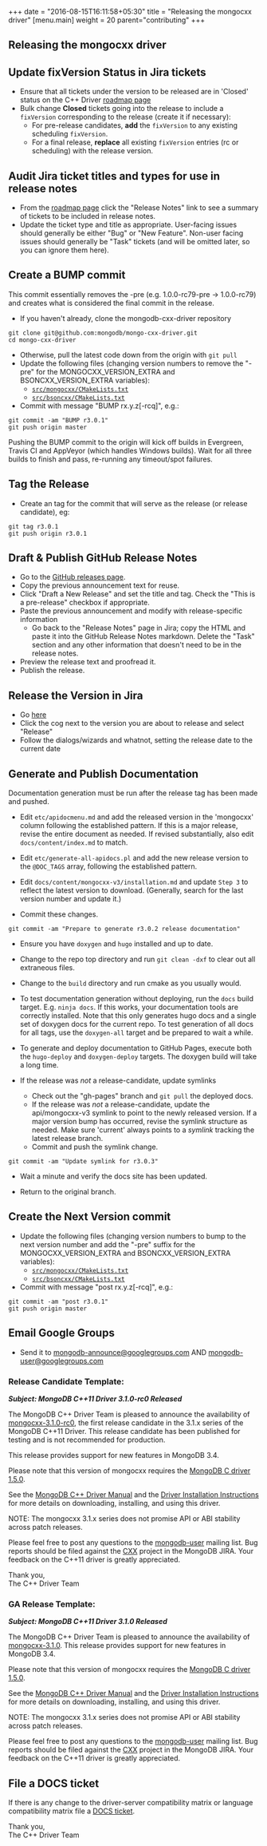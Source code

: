 +++
date = "2016-08-15T16:11:58+05:30"
title = "Releasing the mongocxx driver"
[menu.main]
  weight = 20
  parent="contributing"
+++

## Releasing the mongocxx driver

## Update fixVersion Status in Jira tickets

* Ensure that all tickets under the version to be released are in
  'Closed' status on the C++ Driver [roadmap
  page](https://jira.mongodb.org/browse/CXX/?selectedTab=com.atlassian.jira.jira-projects-plugin:roadmap-panel)
* Bulk change **Closed** tickets going into the release to include a `fixVersion`
  corresponding to the release (create it if necessary):
    * For pre-release candidates, **add** the `fixVersion` to any existing
      scheduling `fixVersion`.
    * For a final release, **replace** all existing `fixVersion` entries (rc or
      scheduling) with the release version.

## Audit Jira ticket titles and types for use in release notes

* From the [roadmap page](https://jira.mongodb.org/browse/CXX/?selectedTab=com.atlassian.jira.jira-projects-plugin:roadmap-panel)
  click the "Release Notes" link to see a summary of tickets to be included
  in release notes.
* Update the ticket type and title as appropriate.  User-facing issues
  should generally be either "Bug" or "New Feature".  Non-user facing
  issues should generally be "Task" tickets (and will be omitted later, so
  you can ignore them here).

## Create a BUMP commit

This commit essentially removes the -pre (e.g. 1.0.0-rc79-pre ->
1.0.0-rc79) and creates what is considered the final commit in the release.

*  If you haven't already, clone the mongodb-cxx-driver repository

```
git clone git@github.com:mongodb/mongo-cxx-driver.git
cd mongo-cxx-driver
```

* Otherwise, pull the latest code down from the origin with `git pull`
* Update the following files (changing version numbers to remove the "-pre"
  for the MONGOCXX_VERSION_EXTRA and BSONCXX_VERSION_EXTRA variables):
    * [`src/mongocxx/CMakeLists.txt`](https://github.com/mongodb/mongo-cxx-driver/blob/master/src/mongocxx/CMakeLists.txt#L30)
    * [`src/bsoncxx/CMakeLists.txt`](https://github.com/mongodb/mongo-cxx-driver/blob/master/src/bsoncxx/CMakeLists.txt#L22)
* Commit with message "BUMP rx.y.z[-rcq]", e.g.:

```
git commit -am "BUMP r3.0.1"
git push origin master
```

Pushing the BUMP commit to the origin will kick off builds in Evergreen,
Travis CI and AppVeyor (which handles Windows builds). Wait for all three
builds to finish and pass, re-running any timeout/spot failures.

## Tag the Release

* Create an tag for the commit that will serve as the release (or release candidate), eg:

```
git tag r3.0.1
git push origin r3.0.1
```

## Draft & Publish GitHub Release Notes

* Go to the [GitHub releases page](https://github.com/mongodb/mongo-cxx-driver/releases).
* Copy the previous announcement text for reuse.
* Click "Draft a New Release" and set the title and tag.  Check the
  "This is a pre-release" checkbox if appropriate.
* Paste the previous announcement and modify with release-specific information
    * Go back to the "Release Notes" page in Jira; copy the HTML and paste it into
      the GitHub Release Notes markdown.  Delete the "Task" section and any
      other information that doesn't need to be in the release notes.
* Preview the release text and proofread it.
* Publish the release.

## Release the Version in Jira

* Go
  [here](https://jira.mongodb.org/plugins/servlet/project-config/CXX/versions)
* Click the cog next to the version you are about to release and select "Release"
* Follow the dialogs/wizards and whatnot, setting the release date to the current date

## Generate and Publish Documentation

Documentation generation must be run after the release tag has been made
and pushed.

* Edit `etc/apidocmenu.md` and add the released version in the 'mongocxx'
  column following the established pattern.  If this is a major release,
  revise the entire document as needed.  If revised substantially, also
  edit `docs/content/index.md` to match.

* Edit `etc/generate-all-apidocs.pl` and add the new release version to
  the `@DOC_TAGS` array, following the established pattern.

* Edit `docs/content/mongocxx-v3/installation.md` and update `Step 3` to
  reflect the latest version to download.  (Generally, search for the last
  version number and update it.)

* Commit these changes.

`git commit -am "Prepare to generate r3.0.2 release documentation"`

* Ensure you have `doxygen` and `hugo` installed and up to date.

* Change to the repo top directory and run `git clean -dxf` to clear out
  all extraneous files.

* Change to the `build` directory and run cmake as you usually would.

* To test documentation generation without deploying, run the `docs` build
  target.  E.g. `ninja docs`.  If this works, your documentation tools are
  correctly installed.  Note that this only generates hugo docs and a
  single set of doxygen docs for the current repo.  To test generation of
  all docs for all tags, use the `doxygen-all` target and be prepared to
  wait a while.

* To generate and deploy documentation to GitHub Pages, execute both the
  `hugo-deploy` and `doxygen-deploy` targets.  The doxygen build will take
  a long time.

* If the release was *not* a release-candidate, update symlinks
    * Check out the "gh-pages" branch and `git pull` the deployed docs.
    * If the release was *not* a release-candidate, update the
      api/mongocxx-v3 symlink to point to the newly released version.  If a
      major version bump has occurred, revise the symlink structure as
      needed.  Make sure 'current' always points to a *symlink* tracking
      the latest release branch.
    * Commit and push the symlink change.

`git commit -am "Update symlink for r3.0.3"`

* Wait a minute and verify the docs site has been updated.

* Return to the original branch.

## Create the Next Version commit

* Update the following files (changing version numbers to bump to the next version number and add the "-pre" suffix for the MONGOCXX_VERSION_EXTRA and BSONCXX_VERSION_EXTRA variables):
    * [`src/mongocxx/CMakeLists.txt`](https://github.com/mongodb/mongo-cxx-driver/blob/master/src/mongocxx/CMakeLists.txt#L30)
    * [`src/bsoncxx/CMakeLists.txt`](https://github.com/mongodb/mongo-cxx-driver/blob/master/src/bsoncxx/CMakeLists.txt#L22)
* Commit with message "post rx.y.z[-rcq]", e.g.:

```
git commit -am "post r3.0.1"
git push origin master
```

## Email Google Groups

* Send it to mongodb-announce@googlegroups.com AND mongodb-user@googlegroups.com

### Release Candidate Template:

***Subject: MongoDB C++11 Driver 3.1.0-rc0 Released***

The MongoDB C++ Driver Team is pleased to announce the availability of
[mongocxx-3.1.0-rc0](https://github.com/mongodb/mongo-cxx-driver/releases/tag/r3.1.0-rc0),
the first release candidate in the 3.1.x series of the MongoDB C++11
Driver.  This release candidate has been published for testing and is not
recommended for production.

This release provides support for new features in MongoDB 3.4.

Please note that this version of mongocxx requires the [MongoDB C driver
1.5.0](https://github.com/mongodb/mongo-c-driver/releases/tag/1.5.0).

See the [MongoDB C++ Driver
Manual](https://mongodb.github.io/mongo-cxx-driver/) and the [Driver
Installation
Instructions](https://mongodb.github.io/mongo-cxx-driver/mongocxx-v3/installation/)
for more details on downloading, installing, and using this driver.

NOTE: The mongocxx 3.1.x series does not promise API or ABI stability
across patch releases.

Please feel free to post any questions to the
[mongodb-user](https://groups.google.com/forum/#!forum/mongodb-user)
mailing list.  Bug reports should be filed against the
[CXX](https://jira.mongodb.org/browse/CXX) project in the MongoDB JIRA.
Your feedback on the C++11 driver is greatly appreciated.

Thank you,<br/>
The C++ Driver Team

### GA Release Template:

***Subject: MongoDB C++11 Driver 3.1.0 Released***

The MongoDB C++ Driver Team is pleased to announce the availability of
[mongocxx-3.1.0](https://github.com/mongodb/mongo-cxx-driver/releases/tag/r3.1.0).
This release provides support for new features in MongoDB 3.4.

Please note that this version of mongocxx requires the [MongoDB C driver
1.5.0](https://github.com/mongodb/mongo-c-driver/releases/tag/1.5.0).

See the [MongoDB C++ Driver
Manual](https://mongodb.github.io/mongo-cxx-driver/) and the [Driver
Installation
Instructions](https://mongodb.github.io/mongo-cxx-driver/mongocxx-v3/installation/)
for more details on downloading, installing, and using this driver.

NOTE: The mongocxx 3.1.x series does not promise API or ABI stability
across patch releases.

Please feel free to post any questions to the
[mongodb-user](https://groups.google.com/forum/#!forum/mongodb-user)
mailing list.  Bug reports should be filed against the
[CXX](https://jira.mongodb.org/browse/CXX) project in the MongoDB JIRA.
Your feedback on the C++11 driver is greatly appreciated.

## File a DOCS ticket

If there is any change to the driver-server compatibility matrix or language compatibility matrix file a [DOCS ticket](https://jira.mongodb.org/browse/DOCS/).

Thank you,<br/>
The C++ Driver Team
